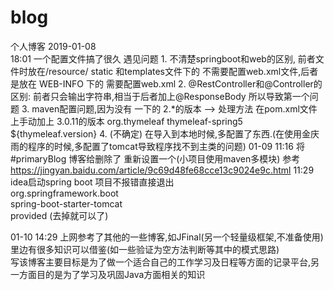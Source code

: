 # blog
个人博客
2019-01-08  
    18:01 一个配置文件搞了很久 
           遇见问题
           1. 不清楚springboot和web的区别, 前者文件时放在/resource/ static 和templates文件下的
                不需要配置web.xml文件,后者是放在  WEB-INFO 下的 需要配置web.xml
           2. @RestController和@Controller的区别: 前者只会输出字符串,相当于后者加上@ResponseBody
                所以导致第一个问题
           3. maven配置问题,因为没有 一下的 2.*的版本 --> 处理方法 在pom.xml文件上手动加上 3.0.11的版本
           <dependency>
                 <groupId>org.thymeleaf</groupId>
                 <artifactId>thymeleaf-spring5</artifactId>
                 <version>${thymeleaf.version}</version>
             </dependency>
            4. (不确定) 在导入到本地时候,多配置了东西.(在使用金庆雨的程序的时候,多配置了tomcat导致程序找不到主类的问题)
  01-09
    11:16
    将#primaryBlog   博客给删除了 重新设置一个(小项目使用maven多模块)
    参考 <href>https://jingyan.baidu.com/article/9c69d48fe68cce13c9024e9c.html</href>
    11:29
    idea启动spring boot 项目不报错直接退出
    <dependency>  
           <groupId>org.springframework.boot</groupId>  
           <artifactId>spring-boot-starter-tomcat</artifactId>  
            <scope>provided</scope> (去掉就可以了)
    </dependency>  
  
  01-10
    14:29
    上网参考了其他的一些博客,如JFinal(另一个轻量级框架,不准备使用) 里边有很多知识可以借鉴(如一些验证为空方法判断等其中的模式思路)  
    写该博客主要目标是为了做一个适合自己的工作学习及日程等方面的记录平台,另一方面目的是为了学习及巩固Java方面相关的知识
